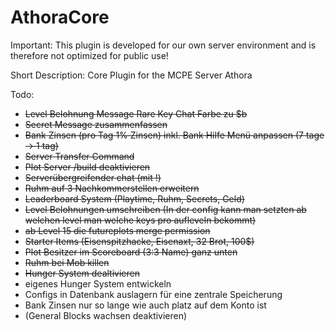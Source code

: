 # AthoraCore
Important: This plugin is developed for our own server environment and is therefore not optimized for public use!

Short Description: Core Plugin for the MCPE Server Athora

Todo:
- ~~Level Belohnung Message Rare Key Chat Farbe zu $b~~
- ~~Secret Message zusammenfassen~~
- ~~Bank Zinsen (pro Tag 1% Zinsen) inkl. Bank Hilfe Menü anpassen (7 tage -> 1 tag)~~
- ~~Server Transfer Command~~
- ~~Plot Server /build deaktivieren~~
- ~~Serverübergreifender chat (mit !)~~
- ~~Ruhm auf 3 Nachkommerstellen erweitern~~
- ~~Leaderboard System (Playtime, Ruhm, Secrets, Geld)~~
- ~~Level Belohnungen umschreiben (In der config kann man setzten ab welchen level man welche keys pro aufleveln bekommt)~~
- ~~ab Level 15 die futureplots merge permission~~
- ~~Starter Items (Eisenspitzhacke, Eisenaxt, 32 Brot, 100$)~~
- ~~Plot Besitzer im Scoreboard (3:3 Name) ganz unten~~
- ~~Ruhm bei Mob killen~~
- ~~Hunger System dealtivieren~~
- eigenes Hunger System entwickeln
- Configs in Datenbank auslagern für eine zentrale Speicherung
- Bank Zinsen nur so lange wie auch platz auf dem Konto ist
- (General Blocks wachsen deaktivieren)
